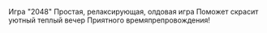 Игра "2048"
Простая, релаксирующая, олдовая игра 
Поможет скрасит уютный теплый вечер 
Приятного времяпрепровождения!

